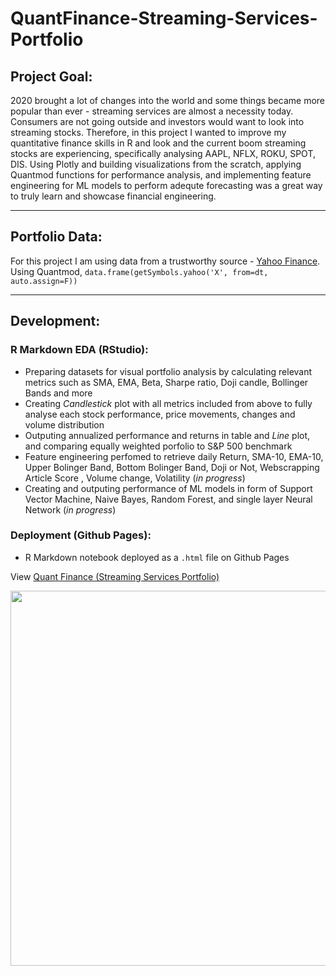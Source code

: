 # QuantFinance-Streaming-Services-Portfolio

## Project Goal:
2020 brought a lot of changes into the world and some things became more popular than ever - streaming services are almost a necessity today. Consumers are not going outside and investors would want to look into streaming stocks. Therefore, in this project I wanted to improve my quantitative finance skills in R and look and the current boom streaming stocks are experiencing, specifically analysing AAPL, NFLX, ROKU, SPOT, DIS. Using Plotly and building visualizations from the scratch, applying Quantmod functions for performance analysis, and implementing feature engineering for ML models to perform adequte forecasting was a great way to truly learn and showcase financial engineering. 

---

## Portfolio Data:
For this project I am using data from a trustworthy source - [Yahoo Finance](https://finance.yahoo.com/). Using Quantmod, `data.frame(getSymbols.yahoo('X', from=dt, auto.assign=F))`

---

## Development:
### R Markdown EDA (RStudio):
- Preparing datasets for visual portfolio analysis by calculating relevant metrics such as SMA, EMA, Beta, Sharpe ratio, Doji candle, Bollinger Bands and more
- Creating _Candlestick_ plot with all metrics included from above to fully analyse each stock performance, price movements, changes and volume distribution
- Outputing annualized performance and returns in table and _Line_ plot, and comparing equally weighted porfolio to S&P 500 benchmark
- Feature engineering perfomed to retrieve daily Return, SMA-10, EMA-10, Upper Bolinger Band, Bottom Bolinger Band, Doji or Not, Webscrapping Article Score , Volume change, Volatility (*in progress*)
- Creating and outputing performance of ML models in form of Support Vector Machine, Naive Bayes, Random Forest, and single layer Neural Network (*in progress*)

### Deployment (Github Pages):
- R Markdown notebook deployed as a `.html` file on Github Pages

View [Quant Finance (Streaming Services Portfolio)](https://denigomonov.github.io/QuantFinance-Streaming-Services-Portfolio/Quantitative_Trading_R.nb.html)

<img src="https://user-images.githubusercontent.com/34199193/102677617-3c143800-4171-11eb-86d1-290079b17f7e.gif" width="600" >
